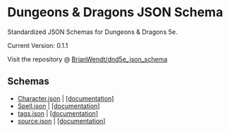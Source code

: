 # Dungeons & Dragons JSON Schema
Standardized JSON Schemas for Dungeons &amp; Dragons 5e.

Current Version: 0.1.1

Visit the repository @ [BrianWendt/dnd5e_json_schema](https://github.com/BrianWendt/dnd5e_json_schema)
## Schemas

 - <a href='/Character.json'>Character.json</a> | <a href='/Character.html'>[documentation]</a>
 - <a href='/Spell.json'>Spell.json</a> | <a href='/Spell.html'>[documentation]</a>
 - <a href='/tags.json'>tags.json</a> | <a href='/tags.html'>[documentation]</a>
 - <a href='/source.json'>source.json</a> | <a href='/source.html'>[documentation]</a>